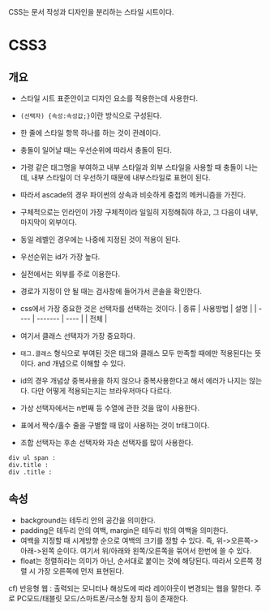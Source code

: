 CSS는 문서 작성과 디자인을 분리하는 스타일 시트이다.
# CSS3
## 개요
- 스타일 시트 표준안이고 디자인 요소를 적용한는데 사용한다.
- `(선택자) {속성:속성값;}`이란 방식으로 구성된다.
- 한 줄에 스타일 항목 하나를 하는 것이 관례이다.
- 충돌이 일어날 때는 우선순위에 따라서 충돌이 된다.
- 가령 같은 태그명을 부여하고 내부 스타일과 외부 스타일을 사용할 때 충돌이 나는데, 내부 스타일이 더 우선하기 때문에 내부스타일로 표현이 된다.
- 따라서 ascade의 경우 파이썬의 상속과 비슷하게 중첩의 메커니즘을 가진다.
- 구체적으로는 인라인이 가장 구체적이라 일일히 지정해줘야 하고, 그 다음이 내부, 마지막이 외부이다.
- 동일 레벨인 경우에는 나중에 지정된 것이 적용이 된다.
- 우선순위는 id가 가장 높다.
- 실전에서는 외부를 주로 이용한다.
- 경로가 지정이 안 될 때는 검사창에 들어가서 콘솔을 확인한다.
- css에서 가장 중요한 것은 선택자를 선택하는 것이다.
| 종류 | 사용방법 | 설명 |
| ---- | ------- | ---- |
| 전체 |

- 여기서 클래스 선택자가 가장 중요하다.
- `태그.클래스` 형식으로 부여된 것은 태그와 클래스 모두 만족할 때에만 적용된다는 뜻이다. and 개념으로 이해할 수 있다. 
- id의 경우 개념상 중복사용을 하지 않으나 중복사용한다고 해서 에러가 나지는 않는다. 다만 어떻게 적용되는지는 브라우저마다 다르다.
- 가상 선택자에서는 n번째 등 수열에 관한 것을 많이 사용한다.
- 표에서 짝수/홀수 줄을 구별할 때 많이 사용하는 것이 tr태그이다.
- 조합 선택자는 후손 선택자와 자손 선택자를 많이 사용한다.
```
div ul span : 
div.title : 
div .title : 
```
## 속성
- background는 테두리 안의 공간을 의미한다.
- padding은 테두리 안의 여백, margin은 테두리 밖의 여백을 의미한다.
- 여백을 지정할 때 시계방향 순으로 여백의 크기를 정할 수 있다. 즉, 위->오른쪽->아래->왼쪽 순이다. 여기서 위/아래와 왼쪽/오른쪽을 묶어서 한번에 쓸 수 있다.
- float는 정렬하라는 의미가 아닌, 순서대로 붙이는 것에 해당된다. 따라서 오른쪽 정렬 시 가장 오른쪽에 먼저 표현된다.


cf) 반응형 웹 : 출력되는 모니터나 해상도에 따라 레이아웃이 변경되는 웹을 말한다. 주로 PC모드/태블릿 모드/스마트폰/극소형 장치 등이 존재한다.